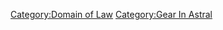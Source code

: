 [Category:Domain of Law](Category:Domain_of_Law "wikilink")
[Category:Gear In Astral](Category:Gear_In_Astral "wikilink")
